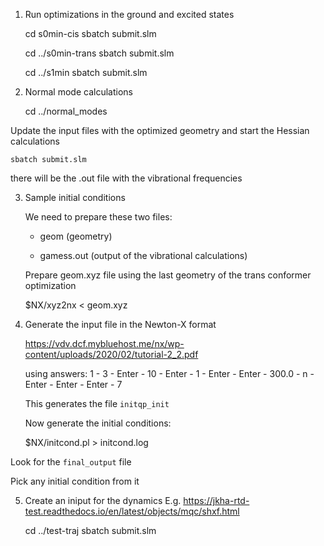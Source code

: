 
1. Run optimizations in the ground and excited states

    cd s0min-cis
    sbatch submit.slm


    cd ../s0min-trans
    sbatch submit.slm

 
    cd ../s1min
    sbatch submit.slm


2. Normal mode calculations

    cd ../normal_modes

  Update the input files with the optimized geometry and start the Hessian calculations

    sbatch submit.slm

  there will be the .out file with the vibrational frequencies


3. Sample initial conditions
   
   We need to prepare these two files:

   - geom  (geometry)

   - gamess.out (output of the vibrational calculations)
  
   Prepare geom.xyz file using the last geometry of the trans conformer optimization

    $NX/xyz2nx < geom.xyz


4. Generate the input file in the Newton-X format

   https://vdv.dcf.mybluehost.me/nx/wp-content/uploads/2020/02/tutorial-2_2.pdf
 

   using answers: 1 - 3 - Enter - 10 - Enter - 1 - Enter - Enter - 300.0 - n - Enter - Enter - Enter - 7

   This generates the file `initqp_init`
  
   Now generate the initial conditions:

    $NX/initcond.pl > initcond.log

  Look for the `final_output` file

  Pick any initial condition from it


5. Create an iniput for the dynamics
   E.g.
   https://jkha-rtd-test.readthedocs.io/en/latest/objects/mqc/shxf.html

     cd ../test-traj
     sbatch submit.slm

   
